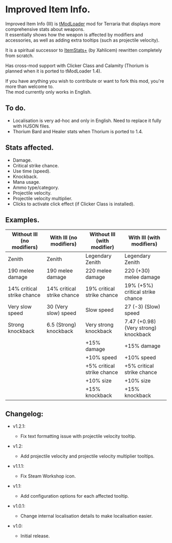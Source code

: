 # Improved Item Info.
Improved Item Info (III) is [tModLoader](https://github.com/tModLoader/tModLoader) mod for Terraria that displays more comprehensive stats about weapons.  
It essentially shows how the weapon is affected by modifiers and accessories, as well as adding extra tooltips (such as projectile velocity).  
  
It is a spiritual successor to [ItemStats+](https://github.com/Xahlicem/XItemStats) (by Xahlicem) rewritten completely from scratch.  
  
Has cross-mod support with Clicker Class and Calamity (Thorium is planned when it is ported to tModLoader 1.4).  
  
If you have anything you wish to contribute or want to fork this mod, you're more than welcome to.  
The mod currently only works in English.  

## To do.
* Localisation is very ad-hoc and only in English. Need to replace it fully with HJSON files.  
* Thorium Bard and Healer stats when Thorium is ported to 1.4.  

## Stats affected.
* Damage.  
* Critical strike chance.  
* Use time (speed).  
* Knockback.  
* Mana usage.  
* Ammo type/category.  
* Projectile velocity.  
* Projectile velocity multiplier.  
* Clicks to activate click effect (if Clicker Class is installed).  

## Examples.
| Without III (no modifiers) | With III (no modifiers) | Without III (with modifier) | With III (with modifiers) |
| --- | --- | --- | --- |
| Zenith | Zenith | Legendary Zenith | Legendary Zenith |
| 190 melee damage | 190 melee damage | 220 melee damage | 220 (+30) melee damage |
| 14% critical strike chance | 14% critical strike chance | 19% critical strike chance | 19% (+5%) critical strike chance |
| Very slow speed | 30 (Very slow) speed | Slow speed | 27 (-3) (Slow) speed |
| Strong knockback | 6.5 (Strong) knockback | Very strong knockback | 7.47 (+0.98) (Very strong) knockback |
|  |  | +15% damage | +15% damage |
|  |  | +10% speed | +10% speed |
|  |  | +5% critical strike chance | +5% critical strike chance |
|  |  | +10% size | +10% size |
|  |  | +15% knockback | +15% knockback |

## Changelog:  
* v1.2.1:  
  * Fix text formatting issue with projectile velocity tooltip.  

* v1.2:  
  * Add projectile velocity and projectile velocity multiplier tooltips.  

* v1.1.1:  
  * Fix Steam Workshop icon.  

* v1.1:  
  * Add configuration options for each affected tooltip.  

* v1.0.1:  
  * Change internal localisation details to make localisation easier.  

* v1.0:  
  * Initial release.  
